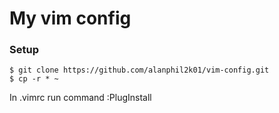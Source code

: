 # My vim config

### Setup

```
$ git clone https://github.com/alanphil2k01/vim-config.git
$ cp -r * ~
```
In .vimrc run command :PlugInstall
